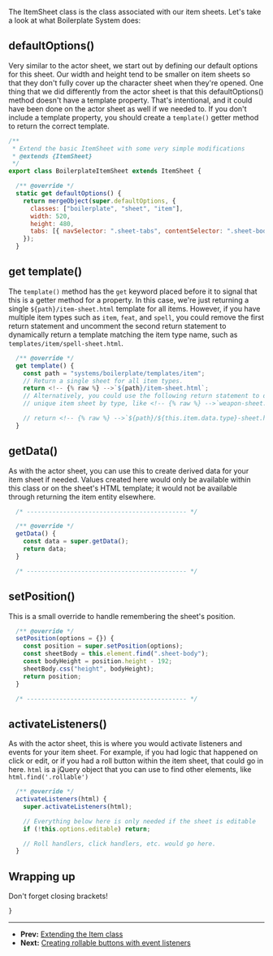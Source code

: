 The ItemSheet class is the class associated with our item sheets. Let's take a look at what Boilerplate System does:

## defaultOptions()

Very similar to the actor sheet, we start out by defining our default options for this sheet. Our width and height tend to be smaller on item sheets so that they don't fully cover up the character sheet when they're opened. One thing that we did differently from the actor sheet is that this defaultOptions() method doesn't have a template property. That's intentional, and it could have been done on the actor sheet as well if we needed to. If you don't include a template property, you should create a <!-- {% raw %} -->`template()`<!-- {% endraw %} --> getter method to return the correct template.

<!--- {% raw %} --->

```js
/**
 * Extend the basic ItemSheet with some very simple modifications
 * @extends {ItemSheet}
 */
export class BoilerplateItemSheet extends ItemSheet {

  /** @override */
  static get defaultOptions() {
    return mergeObject(super.defaultOptions, {
      classes: ["boilerplate", "sheet", "item"],
      width: 520,
      height: 480,
      tabs: [{ navSelector: ".sheet-tabs", contentSelector: ".sheet-body", initial: "description" }]
    });
  }
```

<!--- {% endraw %} --->

## get template()

The <!-- {% raw %} -->`template()`<!-- {% endraw %} --> method has the <!-- {% raw %} -->`get`<!-- {% endraw %} --> keyword placed before it to signal that this is a getter method for a property. In this case, we're just returning a single <!-- {% raw %} -->`${path}/item-sheet.html`<!-- {% endraw %} --> template for all items. However, if you have multiple item types such as <!-- {% raw %} -->`item`, <!-- {% raw %} -->`feat`, and <!-- {% raw %} -->`spell`, you could remove the first return statement and uncomment the second return statement to dynamically return a template matching the item type name, such as <!-- {% raw %} -->`templates/item/spell-sheet.html`<!-- {% endraw %} -->.

<!--- {% raw %} --->

```js
  /** @override */
  get template() {
    const path = "systems/boilerplate/templates/item";
    // Return a single sheet for all item types.
    return <!-- {% raw %} -->`${path}/item-sheet.html`;
    // Alternatively, you could use the following return statement to do a
    // unique item sheet by type, like <!-- {% raw %} -->`weapon-sheet.html`<!-- {% endraw %} -->.

    // return <!-- {% raw %} -->`${path}/${this.item.data.type}-sheet.html`;
  }
```

<!--- {% endraw %} --->

## getData()

As with the actor sheet, you can use this to create derived data for your item sheet if needed. Values created here would only be available within this class or on the sheet's HTML template; it would not be available through returning the item entity elsewhere.

<!--- {% raw %} --->

```js
  /* -------------------------------------------- */

  /** @override */
  getData() {
    const data = super.getData();
    return data;
  }

  /* -------------------------------------------- */
```

<!--- {% endraw %} --->

## setPosition()

This is a small override to handle remembering the sheet's position.

<!--- {% raw %} --->

```js
  /** @override */
  setPosition(options = {}) {
    const position = super.setPosition(options);
    const sheetBody = this.element.find(".sheet-body");
    const bodyHeight = position.height - 192;
    sheetBody.css("height", bodyHeight);
    return position;
  }

  /* -------------------------------------------- */
```

<!--- {% endraw %} --->

## activateListeners()

As with the actor sheet, this is where you would activate listeners and events for your item sheet. For example, if you had logic that happened on click or edit, or if you had a roll button within the item sheet, that could go in here. <!-- {% raw %} -->`html`<!-- {% endraw %} --> is a jQuery object that you can use to find other elements, like <!-- {% raw %} -->`html.find('.rollable')`

<!--- {% raw %} --->

```js
  /** @override */
  activateListeners(html) {
    super.activateListeners(html);

    // Everything below here is only needed if the sheet is editable
    if (!this.options.editable) return;

    // Roll handlers, click handlers, etc. would go here.
  }
```

<!--- {% endraw %} --->

## Wrapping up

Don't forget closing brackets!

<!--- {% raw %} --->

```js
}
```

<!--- {% endraw %} --->

---

* **Prev:** [Extending the Item class](https://foundry-vtt-community.github.io/wiki/SD09-Extending-the-Item-class)
* **Next:** [Creating rollable buttons with event listeners](https://foundry-vtt-community.github.io/wiki/SD11.1-Creating-rollable-buttons-with-event-listeners)